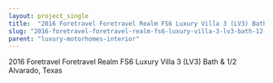 ```yaml
---
layout: project_single
title:  "2016 Foretravel Foretravel Realm FS6 Luxury Villa 3 (LV3) Bath & 1/2 Alvarado, Texas"
slug: "2016-foretravel-foretravel-realm-fs6-luxury-villa-3-lv3-bath-12-alvarado-texas"
parent: "luxury-motorhomes-interior"
---
```

2016 Foretravel Foretravel Realm FS6 Luxury Villa 3 (LV3) Bath & 1/2 Alvarado, Texas